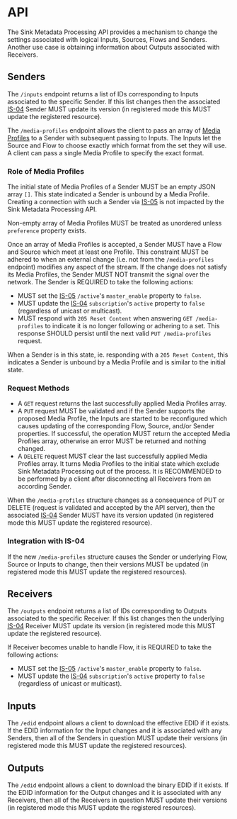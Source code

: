 # API

The Sink Metadata Processing API provides a mechanism to change the settings associated with logical Inputs, Sources, Flows and Senders. Another use case is obtaining information about Outputs associated with Receivers.

## Senders

The `/inputs` endpoint returns a list of IDs corresponding to Inputs associated to the specific Sender. If this list changes then the associated [IS-04][IS-04] Sender MUST update its version (in registered mode this MUST update the registered resource).

The `/media-profiles` endpoint allows the client to pass an array of [Media Profiles](Overview.md#media-profile) to a Sender with subsequent passing to Inputs. The Inputs let the Source and Flow to choose exactly which format from the set they will use. A client can pass a single Media Profile to specify the exact format.

### Role of Media Profiles

The initial state of Media Profiles of a Sender MUST be an empty JSON array `[]`. This state indicated a Sender is unbound by a Media Profile. Creating a connection with such a Sender via [IS-05][IS-05] is not impacted by the Sink Metadata Processing API.

Non-empty array of Media Profiles MUST be treated as unordered unless `preference` property exists.

Once an array of Media Profiles is accepted, a Sender MUST have a Flow and Source which meet at least one Profile. This constraint MUST be adhered to when an external change (i.e. not from the `/media-profiles` endpoint) modifies any aspect of the stream. If the change does not satisfy its Media Profiles, the Sender MUST NOT transmit the signal over the network. The Sender is REQUIRED to take the following actions:

- MUST set the [IS-05][IS-05] `/active`'s `master_enable` property to `false`.
- MUST update the [IS-04][IS-04] `subscription`'s `active` property to `false` (regardless of unicast or multicast).
- MUST respond with `205 Reset Content` when answering `GET /media-profiles` to indicate it is no longer following or adhering to a set. This response SHOULD persist until the next valid `PUT /media-profiles` request.

When a Sender is in this state, ie. responding with a `205 Reset Content`, this indicates a Sender is unbound by a Media Profile and is similar to the initial state.

### Request Methods

- A `GET` request returns the last successfully applied Media Profiles array.
- A `PUT` request MUST be validated and if the Sender supports the proposed Media Profile, the Inputs are started to be reconfigured which causes updating of the corresponding Flow, Source, and/or Sender properties. If successful, the operation MUST return the accepted Media Profiles array, otherwise an error MUST be returned and nothing changed.
- A `DELETE` request MUST clear the last successfully applied Media Profiles array. It turns Media Profiles to the initial state which exclude Sink Metadata Processing out of the process. It is RECOMMENDED to be performed by a client after disconnecting all Receivers from an according Sender.

When the `/media-profiles` structure changes as a consequence of PUT or DELETE (request is validated and accepted by the API server), then the associated [IS-04][IS-04] Sender MUST have its version updated (in registered mode this MUST update the registered resource).

### Integration with IS-04

If the new `/media-profiles` structure causes the Sender or underlying Flow, Source or Inputs to change, then their versions MUST be updated (in registered mode this MUST update the registered resources).

## Receivers

The `/outputs` endpoint returns a list of IDs corresponding to Outputs associated to the specific Receiver. If this list changes then the underlying [IS-04][IS-04] Receiver MUST update its version (in registered mode this MUST update the registered resource).

If Receiver becomes unable to handle Flow, it is REQUIRED to take the following actions:
- MUST set the [IS-05][IS-05] `/active`'s `master_enable` property to `false`.
- MUST update the [IS-04][IS-04] `subscription`'s `active` property to `false` (regardless of unicast or multicast).

## Inputs

The `/edid` endpoint allows a client to download the effective EDID if it exists. If the EDID information for the Input changes and it is associated with any Senders, then all of the Senders in question MUST update their versions (in registered mode this MUST update the registered resources).

## Outputs

The `/edid` endpoint allows a client to download the binary EDID if it exists. If the EDID information for the Output changes and it is associated with any Receivers, then all of the Receivers in question MUST update their versions (in registered mode this MUST update the registered resources).

[IS-04]: https://specs.amwa.tv/is-04/
[IS-05]: https://specs.amwa.tv/is-05/
